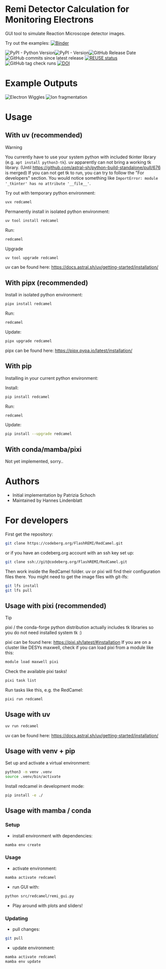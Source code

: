 <!--
SPDX-FileCopyrightText: 2025 Patrizia Schoch
SPDX-FileContributor: Hannes Lindenblatt

SPDX-License-Identifier: GPL-3.0-or-later
-->

# Remi Detector Calculation for Monitoring Electrons

GUI tool to simulate Reaction Microscope detector images.

Try out the examples: [![Binder](https://mybinder.org/badge_logo.svg)](https://mybinder.org/v2/gh/HLinde/RedCamel/HEAD)

![PyPI - Python Version](https://img.shields.io/pypi/pyversions/redcamel)![PyPI - Version](https://img.shields.io/pypi/v/redcamel)![GitHub Release Date](https://img.shields.io/github/release-date/HLinde/RedCamel)![GitHub commits since latest release](https://img.shields.io/github/commits-since/HLinde/RedCamel/latest)
[![REUSE status](https://api.reuse.software/badge/github.com/HLinde/RedCamel)](https://api.reuse.software/info/github.com/HLinde/RedCamel)
![GitHub tag check runs](https://img.shields.io/github/check-runs/HLinde/RedCamel/main)
[![DOI](https://zenodo.org/badge/DOI/10.5281/zenodo.16911942.svg)](https://doi.org/10.5281/zenodo.16911942)

# Example Outputs

![Electron Wiggles](https://codeberg.org/FlashREMI/RedCamel/media/tag/v0.1.4/Electrons.png)
![Ion fragmentation](https://codeberg.org/FlashREMI/RedCamel/media/tag/v0.1.4/Ions.png)

# Usage

## With uv (recommended)

> [!WARNING]
> You currently have to use your system python with included tkinter
> library (e.g. `apt install python3-tk`). uv apparently can not bring a working
> tk library. (Until
> https://github.com/astral-sh/python-build-standalone/pull/676 is merged) If
> you can not get tk to run, you can try to follow the "For developers" section.
> You would notice something like
> `ImportError: module '_tkinter' has no attribute '__file__'`.

Try out with temporary python environment:

```bash
uvx redcamel
```

Permanently install in isolated python environment:

```bash
uv tool install redcamel
```

Run:

```bash
redcamel
```

Upgrade

```bash
uv tool upgrade redcamel
```

uv can be found here: https://docs.astral.sh/uv/getting-started/installation/

## With pipx (recommended)

Install in isolated python environment:

```bash
pipx install redcamel
```

Run:

```bash
redcamel
```

Update:

```bash
pipx upgrade redcamel
```

pipx can be found here: https://pipx.pypa.io/latest/installation/

## With pip

Installing in your current python environment:

Install:

```bash
pip install redcamel
```

Run:

```bash
redcamel
```

Update:

```bash
pip install --upgrade redcamel
```

## With conda/mamba/pixi

Not yet implemented, sorry..

# Authors

- Initial implementation by Patrizia Schoch
- Maintained by Hannes Lindenblatt

# For developers

First get the repository:

```bash
git clone https://codeberg.org/FlashREMI/RedCamel.git
```

or if you have an codeberg.org account with an ssh key set up:

```bash
git clone ssh://git@codeberg.org/FlashREMI/RedCamel.git
```

Then work inside the RedCamel folder. uv or pixi will find their configuration files there.
You might need to get the image files with git-lfs:

```bash
git lfs install
git lfs pull
```

## Usage with pixi (recommended)

> [!TIP]
> pixi / the conda-forge python distribution actually includes tk
> libraries so you do not need installed system tk :)

pixi can be found here: https://pixi.sh/latest/#installation
If you are on a cluster like DESYs maxwell, check if you can load pixi from a module like this:

```bash
module load maxwell pixi
```

Check the available pixi tasks!

```bash
pixi task list
```

Run tasks like this, e.g. the RedCamel:

```bash
pixi run redcamel
```

## Usage with uv

```bash
uv run redcamel
```

uv can be found here: https://docs.astral.sh/uv/getting-started/installation/

## Usage with venv + pip

Set up and activate a virtual environment:

```bash
python3 -m venv .venv
source .venv/bin/activate
```

Install redcamel in development mode:

```bash
pip install -e ./
```

## Usage with mamba / conda

### Setup

- install environment with dependencies:

```bash
mamba env create
```

### Usage

- activate environment:

```bash
mamba activate redcamel
```

- run GUI with:

```bash
python src/redcamel/remi_gui.py
```

- Play around with plots and sliders!

### Updating

- pull changes:

```bash
git pull
```

- update environment:

```bash
mamba activate redcamel
mamba env update
```
